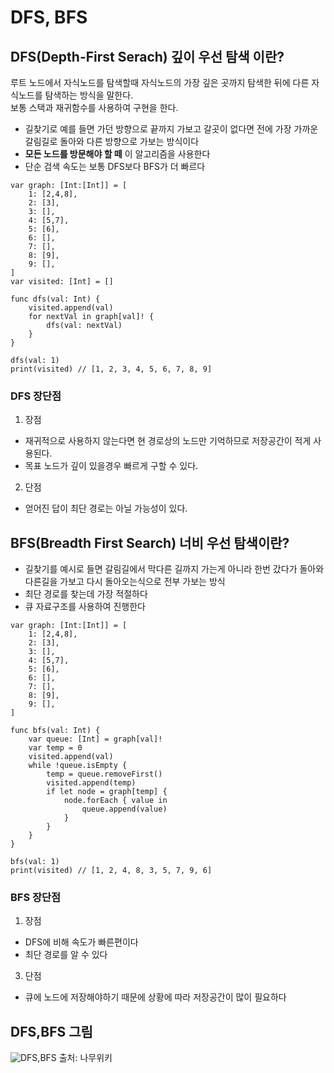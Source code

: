 # DFS, BFS
## DFS(Depth-First Serach) 깊이 우선 탐색 이란?
 루트 노드에서 자식노드를 탐색할때 자식노드의 가장 깊은 곳까지 탐색한 뒤에 다른 자식노드를 탐색하는 방식을 말한다.   
 보통 스택과 재귀함수를 사용하여 구현을 한다.
- 길찾기로 예를 들면 가던 방향으로 끝까지 가보고 갈곳이 없다면 전에 가장 가까운 갈림길로 돌아와 다른 방향으로 가보는 방식이다
- **모든 노드를 방문해야 할 떼** 이 알고리즘을 사용한다
- 단순 검색 속도는 보통 DFS보다 BFS가 더 빠르다

```
var graph: [Int:[Int]] = [
    1: [2,4,8],
    2: [3],
    3: [],
    4: [5,7],
    5: [6],
    6: [],
    7: [],
    8: [9],
    9: [],
]
var visited: [Int] = []

func dfs(val: Int) {
    visited.append(val)
    for nextVal in graph[val]! {
        dfs(val: nextVal)
    }
}

dfs(val: 1)
print(visited) // [1, 2, 3, 4, 5, 6, 7, 8, 9]
```
### DFS 장단점
1. 장점
  - 재귀적으로 사용하지 않는다면 현 경로상의 노드만 기억하므로 저장공간이 적게 사용된다.
  - 목표 노드가 깊이 있을경우 빠르게 구할 수 있다.
2. 단점
  - 얻어진 답이 최단 경로는 아닐 가능성이 있다.



## BFS(Breadth First Search) 너비 우선 탐색이란?
- 길찾기를 예시로 들면 갈림길에서 막다른 길까지 가는게 아니라 한번 갔다가 돌아와 다른길을 가보고 다시 돌아오는식으로 전부 가보는 방식
- 최단 경로를 찾는데 가장 적절하다
- 큐 자료구조를 사용하여 진행한다

```
var graph: [Int:[Int]] = [
    1: [2,4,8],
    2: [3],
    3: [],
    4: [5,7],
    5: [6],
    6: [],
    7: [],
    8: [9],
    9: [],
]

func bfs(val: Int) {
    var queue: [Int] = graph[val]!
    var temp = 0
    visited.append(val)
    while !queue.isEmpty {
        temp = queue.removeFirst()
        visited.append(temp)
        if let node = graph[temp] {
            node.forEach { value in
                queue.append(value)
            }
        }
    }
}

bfs(val: 1)
print(visited) // [1, 2, 4, 8, 3, 5, 7, 9, 6]
```
### BFS 장단점
1. 장점 
  - DFS에 비해 속도가 빠른편이다
  - 최단 경로를 알 수 있다
3. 단점 
  - 큐에 노드에 저장해야하기 때문에 상황에 따라 저장공간이 많이 필요하다

## DFS,BFS 그림
![DFS,BFS](https://user-images.githubusercontent.com/71269216/149136494-78b34a2d-dcf6-4765-8c1d-aaec44b83148.gif)
 출처: 나무위키
